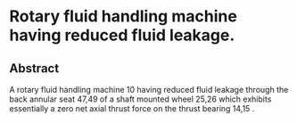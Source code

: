 # Rotary fluid handling machine having reduced fluid leakage.

## Abstract
A rotary fluid handling machine 10 having reduced fluid leakage through the back annular seat 47,49 of a shaft mounted wheel 25,26 which exhibits essentially a zero net axial thrust force on the thrust bearing 14,15 .